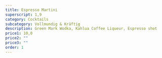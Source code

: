 ```yaml
---
title: Espresso Martini
superscript: 1,9
category: Cocktails
subcategory: Vollmundig & Kräftig
description: Green Mark Wodka, Kahlua Coffee Liqueur, Espresso shot
price1: 10,0
price2: ""
price3: ""
order: 1
---
```

